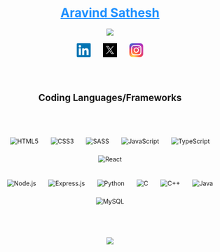 <h1 align="center">
  <a href="https://github.com/Aravind-Sathesh"  style="color:#1e90ff">
    Aravind Sathesh
    </a>
</h1>

<p align="center">
  <a href="https://github.com/Aravind-Sathesh/readme-typing-svg">
    <img src="https://readme-typing-svg.demolab.com/?lines=Full-stack%20web%20developer;5%2B%20years%20of%20coding%20experience;DSA%20Enthusiast&font=Fira%20Code&center=true&width=440&height=45&color=1e90ff&vCenter=true&pause=500&size=22"" /></a>
</p>
<p align="center">
  <a href="https://www.linkedin.com/in/aravind-sathesh/"><img width="32px" alt="LinkedIn" title="Aravind's LinkedIn" src="./png/linkedin.png"/></a>
  &#8287;&#8287;&#8287;&#8287;&#8287;
  <a href="https://x.com/AravindSathesh"><img width="32px" alt="Twitter / X" title="Aravind's Twitter / X" src="./png/x.png"/></a>
  &#8287;&#8287;&#8287;&#8287;&#8287;
  <a href="https://www.instagram.com/aravindsathesh/"><img width="32px" alt="Instagram" title="Aravind's Instagram" src="./png/instagram.png"></a>
</p>

<br/><br/>

<h2 align="center">Coding Languages/Frameworks</h2>
<br/><br/>
<p align="center">

  <img src="https://img.shields.io/badge/HTML5-E34F26?style=for-the-badge&logo=html5&logoColor=white" alt="HTML5" style="margin: 12px;">
  <img src="https://img.shields.io/badge/CSS3-1572B6?style=for-the-badge&logo=css3&logoColor=white" alt="CSS3" style="margin: 12px;">
  <img src="https://img.shields.io/badge/SASS-CC6699?style=for-the-badge&logo=sass&logoColor=white" alt="SASS" style="margin: 12px;">
  <img src="https://img.shields.io/badge/JavaScript-F7DF1E?style=for-the-badge&logo=javascript&logoColor=black" alt="JavaScript" style="margin: 12px;">
  <img src="https://img.shields.io/badge/TypeScript-3178C6?style=for-the-badge&logo=typescript&logoColor=white" alt="TypeScript" style="margin: 12px;">
  <img src="https://img.shields.io/badge/React-20232A?style=for-the-badge&logo=react&logoColor=61DAFB" alt="React" style="margin: 12px;">

</p>

<p align="center">

  <img src="https://img.shields.io/badge/Node.js-43853D?style=for-the-badge&logo=node.js&logoColor=white" alt="Node.js" style="margin: 12px;">
  <img src="https://img.shields.io/badge/Express.js-white?style=for-the-badge&logo=express&logoColor=black" alt="Express.js" style="margin: 12px;">
  <img src="https://img.shields.io/badge/Python-FFD43B?style=for-the-badge&logo=python&logoColor=blue" alt="Python" style="margin: 12px;">
  <img src="https://img.shields.io/badge/C-A8B9CC?style=for-the-badge&logo=c&logoColor=black" alt="C" style="margin: 12px;">
  <img src="https://img.shields.io/badge/C++-00599C?style=for-the-badge&logo=c%2B%2B&logoColor=white" alt="C++" style="margin: 12px;">
  <img src="https://img.shields.io/badge/Java-ED8B00?style=for-the-badge&logo=openjdk&logoColor=white" alt="Java" style="margin: 12px;">
  <img src="https://img.shields.io/badge/MySQL-4479A1?style=for-the-badge&logo=mysql&logoColor=white" alt="MySQL" style="margin: 12px;">

</p>
<br/><br/>

<p align="center">
  
<a href="https://github.com/Aravind-Sathesh?tab=repositories">
  <img src="https://github-readme-stats.vercel.app/api/top-langs/?username=aravind-sathesh&layout=compact&theme=dark&langs_count=6" />
</a>

</p>
